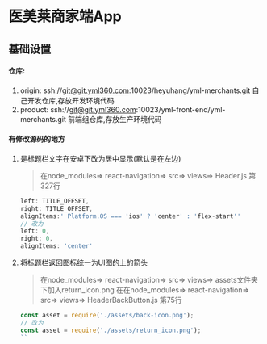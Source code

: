 # 医美莱商家端App

## 基础设置

####  仓库:
1. origin: 	ssh://git@git.yml360.com:10023/heyuhang/yml-merchants.git  自己开发仓库,存放开发环境代码  
2. product: ssh://git@git.yml360.com:10023/yml-front-end/yml-merchants.git  前端组仓库,存放生产环境代码


#### 有修改源码的地方

1. 是标题栏文字在安卓下改为居中显示(默认是在左边)

	> 在node_modules=> react-navigation=> src=> views=> Header.js 第327行

	```JavaScript
	left: TITLE_OFFSET,
	right: TITLE_OFFSET,
	alignItems:' Platform.OS === 'ios' ? 'center' : 'flex-start''
	// 改为
	left: 0,
	right: 0,
	alignItems: 'center'
	```

2. 将标题栏返回图标统一为UI图的上的箭头

	> 在node_modules=> react-navigation=> src=> views=> assets文件夹下加入return_icon.png
	> 在在node_modules=> react-navigation=> src=> views=> HeaderBackButton.js 第75行

	```JavaScript
	const asset = require('./assets/back-icon.png');
	// 改为
	const asset = require('./assets/return_icon.png');
	``


